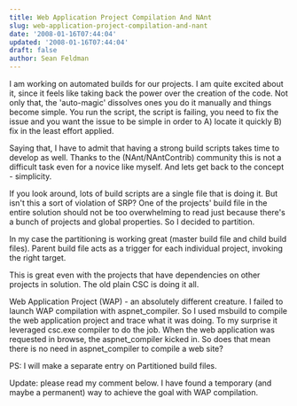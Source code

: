 ```yaml
---
title: Web Application Project Compilation And NAnt
slug: web-application-project-compilation-and-nant
date: '2008-01-16T07:44:04'
updated: '2008-01-16T07:44:04'
draft: false
author: Sean Feldman
---
```



I am working on automated builds for our projects. I am quite excited about it, since it feels like taking back the power over the creation of the code. Not only that, the 'auto-magic' dissolves ones you do it manually and things become simple. You run the script, the script is failing, you need to fix the issue and you want the issue to be simple in order to A) locate it quickly B) fix in the least effort applied.

Saying that, I have to admit that having a strong build scripts takes time to develop as well. Thanks to the (NAnt/NAntContrib) community this is not a difficult task even for a novice like myself. And lets get back to the concept - simplicity.

If you look around, lots of build scripts are a single file that is doing it. But isn't this a sort of violation of SRP? One of the projects' build file in the entire solution should not be too overwhelming to read just because there's a bunch of projects and global properties. So I decided to partition.

In my case the partitioning is working great (master build file and child build files). Parent build file acts as a trigger for each individual project, invoking the right target.

This is great even with the projects that have dependencies on other projects in solution. The old plain CSC is doing it all.

Web Application Project (WAP) - an absolutely different creature. I failed to launch WAP compilation with aspnet\_compiler. So I used msbuild to compile the web application project and trace what it was doing. To my surprise it leveraged csc.exe compiler to do the job. When the web application was requested in browse, the aspnet\_compiler kicked in. So does that mean there is no need in aspnet\_compiler to compile a web site?

PS: I will make a separate entry on Partitioned build files.

Update: please read my comment below. I have found a temporary (and maybe a permanent) way to achieve the goal with WAP compilation.


